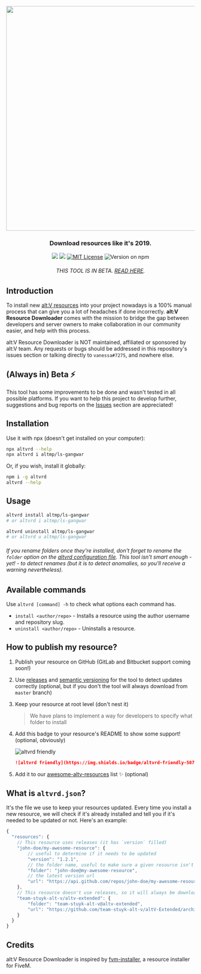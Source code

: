 <p align="center">
	<img src="https://i.imgur.com/4b33Qbj.png" width="600">
	<h3 align="center">Download resources like it's 2019.</h3>
</p>
<p align="center">
	<a href="https://travis-ci.com/altvrd/cli"><img src="https://travis-ci.com/altvrd/cli.svg?branch=master"></a>
	<a href="http://commitizen.github.io/cz-cli/"><img src="https://camo.githubusercontent.com/6080f52144977b8b2b20e42408379ce68371aafd/68747470733a2f2f696d672e736869656c64732e696f2f62616467652f636f6d6d6974697a656e2d667269656e646c792d627269676874677265656e2e737667"></a>
	<a href="https://opensource.org/licenses/MIT"><img src="http://img.shields.io/badge/license-MIT-brightgreen.svg" title="MIT License"></a>
	<img src="https://badgen.net/npm/v/altvrd" title="Version on npm">
</p>
<p align="center">
	<h6 align="center">THIS TOOL IS IN BETA. <a href="#always-in-beta-">READ HERE</a>.</h6>
</p>

## Introduction

To install new [alt:V resources](https://altv.mp) into your project nowadays is a 100% manual process that can give you a lot of headaches if done incorrectly. **alt:V Resource Downloader** comes with the mission to bridge the gap between developers and server owners to make collaboration in our community easier, and help with this process.

alt:V Resource Downloader is NOT maintained, affiliated or sponsored by alt:V team. Any requests or bugs should be addressed in this repository's issues section or talking directly to `vanessa#7275`, and nowhere else.

## (Always in) Beta ⚡

This tool has some improvements to be done and wasn't tested in all possible platforms. If you want to help this project to develop further, suggestions and bug reports on the [Issues](https://github.com/altvrd/cli/issues/) section are appreciated!

## Installation

Use it with npx (doesn't get installed on your computer):

```bash
npx altvrd --help
npx altvrd i altmp/ls-gangwar
```

Or, if you wish, install it globally:

```bash
npm i -g altvrd
altvrd --help
```

## Usage

```bash
altvrd install altmp/ls-gangwar
# or altvrd i altmp/ls-gangwar

altvrd uninstall altmp/ls-gangwar
# or altvrd u altmp/ls-gangwar
```

###### If you rename folders once they're installed, don't forget to rename the `folder` option on the [altvrd configuration file](#what-is-altvrdjson). This tool isn't smart enough - yet! - to detect renames (but it is to detect anomalies, so you'll receive a warning nevertheless).

## Available commands

Use `altvrd [command] -h` to check what options each command has.

- `install <author/repo>` - Installs a resource using the author username and repository slug.
- `uninstall <author/repo>` - Uninstalls a resource.

## How to publish my resource?

1.  Publish your resource on GitHub (GitLab and Bitbucket support coming soon!)
1.  Use [releases](https://help.github.com/en/articles/creating-releases) and [semantic versioning](https://semver.org/) for the tool to detect updates correctly (optional, but if you don't the tool will always download from `master` branch)
1.  Keep your resource at root level (don't nest it)

    > We have plans to implement a way for developers to specify what folder to install

1.  Add this badge to your resource's README to show some support! (optional, obviously)

    ![altvrd friendly](https://img.shields.io/badge/altvrd-friendly-50753A)

    ```markdown
    ![altvrd friendly](https://img.shields.io/badge/altvrd-friendly-50753A)
    ```

1.  Add it to our [awesome-altv-resources](https://github.com/altvrd/awesome-altv-resources) list :sparkles: (optional)

## What is `altvrd.json`?

It's the file we use to keep your resources updated. Every time you install a new resource, we will check if it's already installed and tell you if it's needed to be updated or not. Here's an example:

```js
{
  "resources": {
	// This resource uses releases (it has `version` filled)
    "john-doe/my-awesome-resource": {
		// useful to determine if it needs to be updated
		"version": "1.2.1",
		// the folder name, useful to make sure a given resource isn't installed twice
		"folder": "john-doe@my-awesome-resource",
		// the latest version url
		"url": "https://api.github.com/repos/john-doe/my-awesome-resource/zipball/v1.2.1"
	},
	// This resource doesn't use releases, so it will always be downloaded from master
	"team-stuyk-alt-v/altv-extended": {
		"folder": "team-stuyk-alt-v@altv-extended",
		"url": "https://github.com/team-stuyk-alt-v/altV-Extended/archive/master.zip"
	}
  }
}
```

## Credits

alt:V Resource Downloader is inspired by [fvm-installer](https://github.com/qlaffont/fvm-installer), a resource installer for FiveM.
